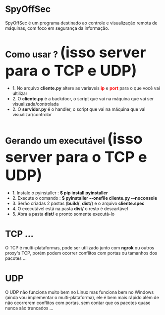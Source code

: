 # SpyOffSec
SpyOffSec é um programa destinado ao controle e visualização remota de máquinas, com foco em segurança da informação. 

# Como usar ? <span><font size="12">(isso server para o TCP e UDP)</font></span>
<ul>
  <li> 1. No arquivo <b>cliente.py</b> altere as variaveis <b><font color="red">ip</font></b> e <b><font color="red">port</font></b> para o que você vai ultilizar</li> 
  <li> 2. O <b>cliente.py</b> é a backdoor, o script que vai na máquina que vai ser visualizada/controlada</li>
  <li> 2. O <b>servidor.py</b> é o handler, o script que vai na máquina que vai visualizar/controlar</li>
</ul>

# Gerando um executável <span><font size="12">(isso server para o TCP e UDP)</font></span>

<ul>
  <li> 1. Instale o pyinstaller : <b>$ pip install pyinstaller</b></li>
  <li> 2. Execute o comando : <b>$ pyinstaller --onefile cliente.py --noconsole</b></li>
  <li> 3. Serão criadas 2 pastas (<b>build/</b>, <b>dist/</b>) e o arquivo <b>cliente.spec</b></li>
  <li> 4. O executável está na pasta <b>dist/</b> o resto é descartável</li>
  <li> 5. Abra a pasta <b>dist/</b> e pronto somente executá-lo</li>
</ul>

# TCP ...
O TCP é multi-plataformas, pode ser utilizado junto com <b>ngrok</b> ou outros proxy's TCP, porém podem ocorrer conflitos com portas ou tamanhos dos pacotes ...

# UDP 
O UDP não funciona muito bem no Linux mas funciona bem no Windows (ainda vou implementar o multi-plataforma), ele é bem mais rápido além de não ocorrerem conflitos com portas, sem contar que os pacotes quase nunca são truncados ...
